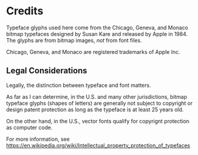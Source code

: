 # Credits

Typeface glyphs used here come from the Chicago, Geneva, and Monaco bitmap
typefaces designed by Susan Kare and released by Apple in 1984. The glyphs
are from bitmap images, *not* from font files.

Chicago, Geneva, and Monaco are registered trademarks of Apple Inc.


## Legal Considerations

Legally, the distinction between typeface and font matters.

As far as I can determine, in the U.S. and many other jurisdictions, bitmap
typeface glyphs (shapes of letters) are generally not subject to copyright or
design patent protection as long as the typeface is at least 25 years old.

On the other hand, in the U.S., vector fonts qualify for copyrignt protection
as computer code.

For more information, see
https://en.wikipedia.org/wiki/Intellectual_property_protection_of_typefaces

